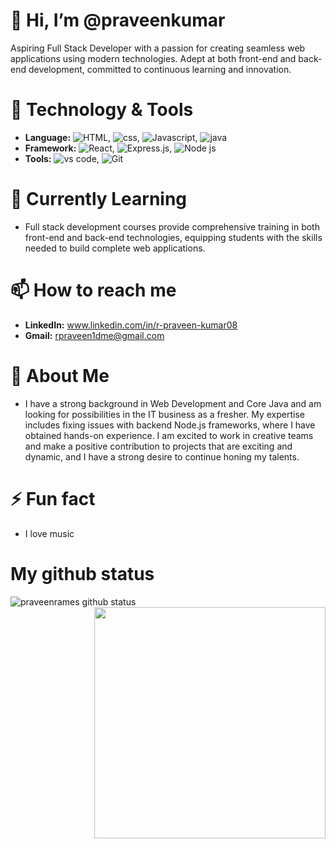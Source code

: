 # 👋 Hi, I’m @praveenkumar
Aspiring Full Stack Developer with a passion for creating seamless web applications using modern technologies. Adept at both front-end and back-end development, committed to continuous learning and innovation.<br>
# 🔧 Technology & Tools
 - **Language:** ![HTML](https://img.shields.io/badge/HTML5-E34F26?style=for-the-badge&logo=html5&logoColor=white), ![css](https://img.shields.io/badge/CSS3-1572B6?style=for-the-badge&logo=css3&logoColor=white), ![Javascript](https://img.shields.io/badge/JavaScript-F7DF1E?style=for-the-badge&logo=javascript&logoColor=black), ![java](https://img.shields.io/badge/Java-ED8B00?style=for-the-badge&logo=openjdk&logoColor=white)
 - **Framework:** ![React](https://img.shields.io/badge/React-20232A?style=for-the-badge&logo=react&logoColor=61DAFB), ![Express.js](https://img.shields.io/badge/Express.js-404D59?style=for-the-badge), ![Node js](https://img.shields.io/badge/Node.js-43853D?style=for-the-badge&logo=node.js&logoColor=white)
 - **Tools:** ![vs code](https://img.shields.io/badge/Made%20for-VSCode-1f425f.svg), ![Git](https://img.shields.io/badge/GIT-E44C30?style=for-the-badge&logo=git&logoColor=white)

# 🌱 Currently Learning
 - Full stack development courses provide comprehensive training in both front-end and back-end technologies, equipping students with the skills needed to build complete web applications.

# 📫 How to reach me
 - **LinkedIn:** www.linkedin.com/in/r-praveen-kumar08<br>
 - **Gmail:** rpraveen1dme@gmail.com

# 🚀 About Me
 - I have a strong background in Web Development and Core Java and am looking for possibilities in the IT business as a fresher. My expertise includes fixing issues with backend Node.js frameworks, where I have obtained hands-on experience. I am excited to work in creative teams and make a positive contribution to projects that are exciting and dynamic, and I have a strong desire to continue honing my talents.

# ⚡ Fun fact
 - I love music
# My github status
 ![praveenrames github status](https://github-readme-stats.vercel.app/api?username=praveenrames&theme=blue-green)
  <img align="right" width="370" heigth="290" src="https://www.web24zone.com/wp-content/uploads/2022/10/web-designer-developing-front-end-tech_143055-352-1024x696.webp">

